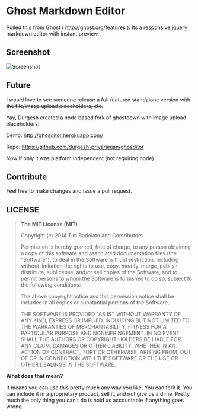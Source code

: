 # Ghost Markdown Editor

Pulled this from Ghost ( http://ghost.org/features ). Its a responsive jquery markdown editor with instant preview.

## Screenshot

![Screenshot](https://raw.github.com/timsayshey/Ghost-Markdown-Editor/master/screenshot.png)

## Future

~~I would love to see someone release a full featured standalone version with the file/image upload placeholders, etc.~~

Yay, Durgesh created a node based fork of ghostdown with image upload placeholders:

Demo: http://ghosditor.herokuapp.com/ 

Repo: https://github.com/durgesh-priyaranjan/ghosditor

Now if only it was platform independent (not requiring node)

## Contribute

Feel free to make changes and issue a pull request.

## LICENSE

>**The MIT License (MIT)**
>
>Copyright (c) 2014 Tim Badolato and Contributors
>
>Permission is hereby granted, free of charge, to any person obtaining a copy of this software and associated documentation files (the "Software"), to deal in the Software without restriction, including without limitation the rights to use, copy, modify, merge, publish, distribute, sublicense, and/or sell copies of the Software, and to permit persons to whom the Software is furnished to do so, subject to the following conditions:
>
>The above copyright notice and this permission notice shall be included in all copies or substantial portions of the Software.
>
>THE SOFTWARE IS PROVIDED "AS IS", WITHOUT WARRANTY OF ANY KIND, EXPRESS OR IMPLIED, INCLUDING BUT NOT LIMITED TO THE WARRANTIES OF MERCHANTABILITY, FITNESS FOR A PARTICULAR PURPOSE AND NONINFRINGEMENT. IN NO EVENT SHALL THE AUTHORS OR COPYRIGHT HOLDERS BE LIABLE FOR ANY CLAIM, DAMAGES OR OTHER LIABILITY, WHETHER IN AN ACTION OF CONTRACT, TORT OR OTHERWISE, ARISING FROM, OUT OF OR IN CONNECTION WITH THE SOFTWARE OR THE USE OR OTHER DEALINGS IN THE SOFTWARE.

**What does that mean?**

It means you can use this pretty much any way you like. You can fork it. You can include it in a proprietary product, sell it, and not give us a dime. Pretty much the only thing you can't do is hold us accountable if anything goes wrong.
